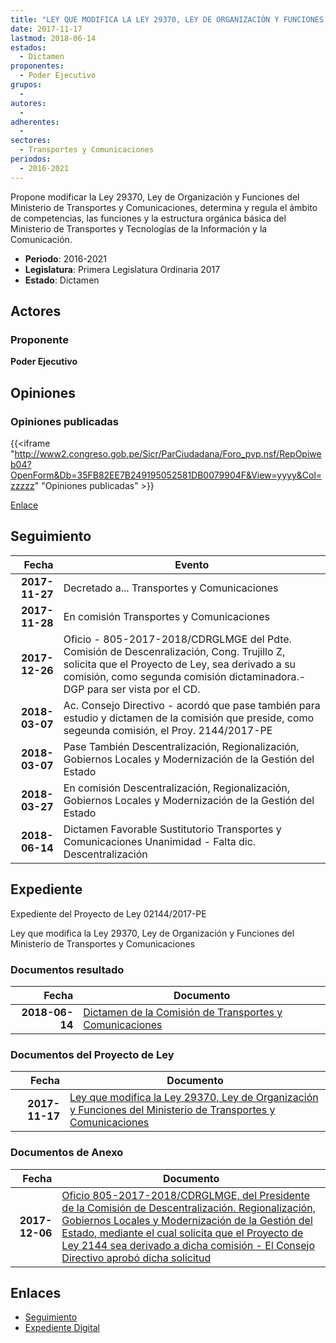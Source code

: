 ```yaml
---
title: "LEY QUE MODIFICA LA LEY 29370, LEY DE ORGANIZACIÓN Y FUNCIONES DEL MINISTERIO DE TRANSPORTES Y COMUNICACIONES"
date: 2017-11-17
lastmod: 2018-06-14
estados: 
  - Dictamen
proponentes: 
  - Poder Ejecutivo
grupos: 
  - 
autores: 
  - 
adherentes: 
  - 
sectores: 
  - Transportes y Comunicaciones
periodos: 
  - 2016-2021
---
```


Propone modificar la Ley 29370, Ley de Organización y Funciones del Ministerio de Transportes y Comunicaciones, determina y regula el ámbito de competencias, las funciones y la estructura orgánica básica del Ministerio de Transportes y Tecnologías de la Información y la Comunicación.

- **Periodo**: 2016-2021
- **Legislatura**: Primera Legislatura Ordinaria 2017
- **Estado**: Dictamen

## Actores

### Proponente

**Poder Ejecutivo**


## Opiniones

### Opiniones publicadas

{{<iframe "http://www2.congreso.gob.pe/Sicr/ParCiudadana/Foro_pvp.nsf/RepOpiweb04?OpenForm&Db=35FB82EE7B249195052581DB0079904F&View=yyyy&Col=zzzzz" "Opiniones publicadas" >}}

[Enlace](http://www2.congreso.gob.pe/Sicr/ParCiudadana/Foro_pvp.nsf/RepOpiweb04?OpenForm&Db=35FB82EE7B249195052581DB0079904F&View=yyyy&Col=zzzzz)

## Seguimiento

| Fecha | Evento |
|------:|--------|
| **2017-11-27** | Decretado a... Transportes y Comunicaciones|
| **2017-11-28** | En comisión Transportes y Comunicaciones|
| **2017-12-26** | Oficio - 805-2017-2018/CDRGLMGE del Pdte. Comisión de Descenralización, Cong. Trujillo Z, solicita que el Proyecto de Ley, sea derivado a su comisión, como segunda comisión dictaminadora.- DGP para ser vista por el CD.|
| **2018-03-07** | Ac. Consejo Directivo - acordó que pase también para estudio y dictamen de la comisión que preside, como segeunda comisión, el Proy. 2144/2017-PE|
| **2018-03-07** | Pase También Descentralización, Regionalización, Gobiernos Locales y Modernización de la Gestión del Estado|
| **2018-03-27** | En comisión Descentralización, Regionalización, Gobiernos Locales y Modernización de la Gestión del Estado|
| **2018-06-14** | Dictamen Favorable Sustitutorio Transportes y Comunicaciones Unanimidad - Falta dic. Descentralización|


## Expediente

Expediente del Proyecto de Ley 02144/2017-PE

Ley que modifica la Ley 29370, Ley de Organización y Funciones del Ministerio de Transportes y Comunicaciones


### Documentos resultado

| Fecha | Documento |
|------:|--------|
| **2018-06-14** | [Dictamen de la Comisión de Transportes y Comunicaciones](http://www.leyes.congreso.gob.pe/Documentos/2016_2021/Seguimiento_de_Proyectos_de_Ley/00940PL20170614.pdf) |

### Documentos del Proyecto de Ley

| Fecha | Documento |
|------:|--------|
| **2017-11-17** | [Ley que modifica la Ley 29370, Ley de Organización y Funciones del Ministerio de Transportes y Comunicaciones](http://www.leyes.congreso.gob.pe/Documentos/2016_2021/Proyectos_de_Ley_y_de_Resoluciones_Legislativas/PL0214420171117..pdf) |

### Documentos de Anexo

| Fecha | Documento |
|------:|--------|
| **2017-12-06** | [Oficio 805-2017-2018/CDRGLMGE, del Presidente de la Comisión de Descentralización. Regionalización, Gobiernos Locales y Modernización de la Gestión del Estado, mediante el cual solicita que el Proyecto de Ley 2144 sea derivado a dicha comisión - El Consejo Directivo aprobó dicha solicitud](http://www.leyes.congreso.gob.pe/Documentos/2016_2021/Oficios/Comisiones_Ordinarias/OFICIO-805-2017-2018-CDRGLMGE..pdf) |

## Enlaces 

- [Seguimiento](http://www2.congreso.gob.pehttp://www2.congreso.gob.pe/Sicr/TraDocEstProc/CLProLey2016.nsf/f7fff46988ca05b1052578e100829cc7/04500fa1dc1ba67d052581db0075a2ba?OpenDocument)
- [Expediente Digital](http://www2.congreso.gob.pehttp://www2.congreso.gob.pe/Sicr/TraDocEstProc/CLProLey2016.nsf/f7fff46988ca05b1052578e100829cc7/04500fa1dc1ba67d052581db0075a2ba?OpenDocument&Click=05257FB7005EB655.eb71d0cf91d8294e05256cdf006b5706/$Body/0.1C6C)
